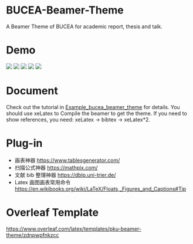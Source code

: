 # BUCEA-Beamer-Theme
 A Beamer Theme of BUCEA for academic report, thesis and talk.
# Demo
<img src="Bucea-Beamer\Bucea-Beamer\img\show1.jpg" >
<img src="Bucea-Beamer\Bucea-Beamer\img\show2.jpg" >
<img src="Bucea-Beamer\Bucea-Beamer\img\show3.jpg" >
<img src="Bucea-Beamer\Bucea-Beamer\img\show4.jpg" >
<img src="Bucea-Beamer\Bucea-Beamer\img\show5.jpg" >

# Document
 Check out the tutorial in [Example_bucea_beamer_theme](Example_bucea_beamer_theme.pdf) for details.
 You should use xeLatex to Compile the beamer to get the theme.
 If you need to show references, you need: xeLatex -> bibtex -> xeLatex*2.

# Plug-in
- 画表神器 https://www.tablesgenerator.com/
- 扫描公式神器 https://mathpix.com/
- 文献 bib 整理神器 https://dblp.uni-trier.de/
- Latex 画图画表常用命令 https://en.wikibooks.org/wiki/LaTeX/Floats,_Figures_and_Captions#Tip

# Overleaf Template
https://www.overleaf.com/latex/templates/pku-beamer-theme/zdnpwpfnkzcc
